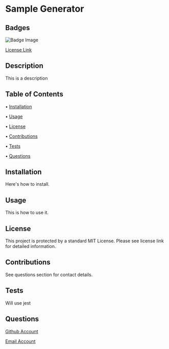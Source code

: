 # Sample Generator

  ## Badges
  ![Badge Image](https://img.shields.io/badge/License-MIT-yellow.svg)

  [License Link](https://opensource.org/licenses/MIT)

  ## Description
  This is a description

  ## Table of Contents
  
  • [Installation](#installation)

  • [Usage](#usage)

  • [License](#license)

  • [Contributions](#contributions)

  • [Tests](#tests)

  • [Questions](#questions)

  ## Installation
  Here's how to install.

  ## Usage
  This is how to use it.

  ## License
  This project is protected by a standard MIT License. Please see license link for detailed information.
  
  ## Contributions
  See questions section for contact details.

  ## Tests
  Will use jest

  ## Questions
  [Github Account](https://github.com/kirkhagglund)

  [Email Account](mailto:kirkhagglund@gmail.com)

